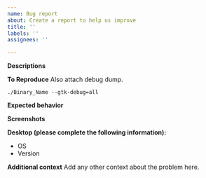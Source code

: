 ```yaml
---
name: Bug report
about: Create a report to help us improve
title: ''
labels: ''
assignees: ''

---
```


**Descriptions**

**To Reproduce**
Also attach debug dump.

```
./Binary_Name --gtk-debug=all
```

**Expected behavior**

**Screenshots**

**Desktop (please complete the following information):**
 - OS
 - Version

**Additional context**
Add any other context about the problem here.
